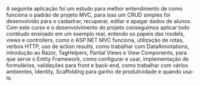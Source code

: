 A seguinte aplicação foi um estudo para melhor entendimento de como funciona o padrão de projeto MVC, para isso um CRUD simples foi desenvolvido
para o cadastrar, recuperar, editar e apagar dados de alunos. Com este curso e o desenvolvimento do projeto conseguimos aplicar todo contéudo ensinado
em um exemplo real, entendo os papeis das models, views e controllers, como o ASP.NET MVC funciona, utilização de rotas, verbos HTTP, uso de action 
results, como trabalhar com DataAnnotations, introdução ao Razor, TagHelpers, Partial Views e View Components, para que serve o Entity Framework,
como configurar e usar, implementação de formulários, validações para front e back-end, como trabalhar com vários ambientes, Identity, Scaffolding para
ganho de produtividade e quando usa-lo.
